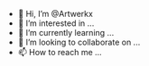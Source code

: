 - 👋 Hi, I’m @Artwerkx
- 👀 I’m interested in ...
- 🌱 I’m currently learning ...
- 💞️ I’m looking to collaborate on ...
- 📫 How to reach me ...

<!---
Artwerkx/Artwerkx is a ✨ special ✨ repository because its `README.md` (this file) appears on your GitHub profile.
You can click the Preview link to take a look at your changes.
--->
